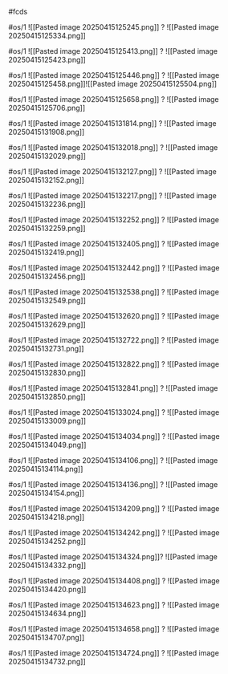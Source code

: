 
#fcds

#os/1
![[Pasted image 20250415125245.png]]
?
![[Pasted image 20250415125334.png]]

#os/1
![[Pasted image 20250415125413.png]]
?
![[Pasted image 20250415125423.png]]


#os/1
![[Pasted image 20250415125446.png]]
?
![[Pasted image 20250415125458.png]]![[Pasted image 20250415125504.png]]


#os/1
![[Pasted image 20250415125658.png]]
?
![[Pasted image 20250415125706.png]]

 
#os/1
![[Pasted image 20250415131814.png]]
?
![[Pasted image 20250415131908.png]]

#os/1
![[Pasted image 20250415132018.png]]
?
![[Pasted image 20250415132029.png]]

#os/1
![[Pasted image 20250415132127.png]]
?
![[Pasted image 20250415132152.png]]

#os/1
![[Pasted image 20250415132217.png]]
?
![[Pasted image 20250415132236.png]]

#os/1
![[Pasted image 20250415132252.png]]
?
![[Pasted image 20250415132259.png]]

#os/1 
![[Pasted image 20250415132405.png]]
?
![[Pasted image 20250415132419.png]]

#os/1 
![[Pasted image 20250415132442.png]]
?
![[Pasted image 20250415132456.png]]

#os/1 
![[Pasted image 20250415132538.png]]
?
![[Pasted image 20250415132549.png]]

#os/1 
![[Pasted image 20250415132620.png]]
?
![[Pasted image 20250415132629.png]]

#os/1 
![[Pasted image 20250415132722.png]]
?
![[Pasted image 20250415132731.png]]

#os/1 
![[Pasted image 20250415132822.png]]
?
![[Pasted image 20250415132830.png]]

#os/1 
![[Pasted image 20250415132841.png]]
?
![[Pasted image 20250415132850.png]]

#os/1 
![[Pasted image 20250415133024.png]]
?
![[Pasted image 20250415133009.png]]

#os/1 
![[Pasted image 20250415134034.png]]
?
![[Pasted image 20250415134049.png]]

#os/1 
![[Pasted image 20250415134106.png]]
?
![[Pasted image 20250415134114.png]]

#os/1 
![[Pasted image 20250415134136.png]]
?
![[Pasted image 20250415134154.png]]

#os/1 
![[Pasted image 20250415134209.png]]
?
![[Pasted image 20250415134218.png]]

#os/1 
![[Pasted image 20250415134242.png]]
?
![[Pasted image 20250415134252.png]]

#os/1 
![[Pasted image 20250415134324.png]]?
![[Pasted image 20250415134332.png]]

#os/1 
![[Pasted image 20250415134408.png]]
?
![[Pasted image 20250415134420.png]]

#os/1 
![[Pasted image 20250415134623.png]]
?
![[Pasted image 20250415134634.png]]

#os/1 
![[Pasted image 20250415134658.png]]
?
![[Pasted image 20250415134707.png]]

#os/1 
![[Pasted image 20250415134724.png]]
?
![[Pasted image 20250415134732.png]]